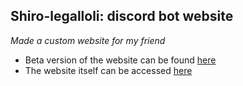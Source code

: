 ## Shiro-legalloli: discord bot website 

*Made a custom website for my friend*
- Beta version of the website can be found [here](https://dimakichigin.github.io/shiro-legalloli/)
- The website itself can be accessed [here](https://shiro.legalloli.net/)
